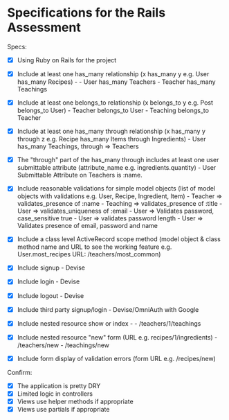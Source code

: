 # Specifications for the Rails Assessment

Specs:
- [x] Using Ruby on Rails for the project
- [x] Include at least one has_many relationship (x has_many y e.g. User has_many Recipes) -
      - User has_many Teachers
      - Teacher has_many Teachings

- [x] Include at least one belongs_to relationship (x belongs_to y e.g. Post belongs_to User)
      - Teacher belongs_to User
      - Teaching belongs_to Teacher

- [x] Include at least one has_many through relationship (x has_many y through z e.g. Recipe has_many Items through Ingredients)
      - User has_many Teachings, through => Teachers

- [x] The "through" part of the has_many through includes at least one user submittable attribute (attribute_name e.g. ingredients.quantity)
      - User Submittable Attribute on Teachers is :name.

- [x] Include reasonable validations for simple model objects (list of model objects with validations e.g. User, Recipe, Ingredient, Item)
      - Teacher => validates_presence of :name
      - Teaching => validates_presence of :title
      - User => validates_uniqueness of :email
      - User => Validates password, case_sensitive true
      - User => validates password length
      - User => Validates presence of email, password and name

- [x] Include a class level ActiveRecord scope method (model object & class method name and URL to see the working feature e.g. User.most_recipes URL: /teachers/most_common)

- [x] Include signup - Devise
- [x] Include login - Devise
- [x] Include logout - Devise
- [x] Include third party signup/login - Devise/OmniAuth with Google
- [x] Include nested resource show or index -
        - /teachers/1/teachings

- [x] Include nested resource "new" form (URL e.g. recipes/1/ingredients)
        - /teachers/new
        - /teachings/new

- [x] Include form display of validation errors (form URL e.g. /recipes/new)

Confirm:
- [x] The application is pretty DRY
- [x] Limited logic in controllers
- [x] Views use helper methods if appropriate
- [x] Views use partials if appropriate
